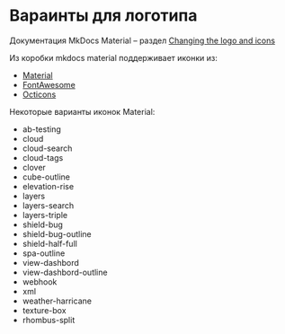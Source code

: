 # Вараинты для логотипа

Документация MkDocs Material – раздел [Changing the logo and icons](https://squidfunk.github.io/mkdocs-material/setup/changing-the-logo-and-icons/)

Из коробки mkdocs material поддерживает иконки из:
- [Material](https://materialdesignicons.com/)
- [FontAwesome](https://fontawesome.com/icons?d=gallery&m=free)
- [Octicons](https://primer.style/octicons/)

Некоторые варианты иконок Material:

 - ab-testing
 - cloud
 - cloud-search
 - cloud-tags
 - clover
 - cube-outline
 - elevation-rise
 - layers
 - layers-search
 - layers-triple
 - shield-bug
 - shield-bug-outline
 - shield-half-full
 - spa-outline
 - view-dashbord
 - view-dashbord-outline
 - webhook
 - xml
 - weather-harricane
 - texture-box
 - rhombus-split



